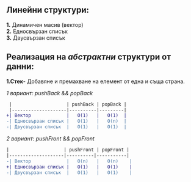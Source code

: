 ## Линейни структури:
**1.** Динамичен масив (вектор)  
**2.** Едносвързан списък  
**3.** Двусвързан списък  

## Реализация на *абстрактни* структури от данни:
**1.Стек**- Добавяне и премахване на елемент от една и съща страна.  
  
*1 вариант: pushBack && popBack*  
```diff
 |                    | pushBack | popBack |
 |--------------------|----------|---------|
+| Вектор             |   O(1)   |   O(1)  |
-| Едносвързан списък |   O(1)   |   O(n)  |
-| Двусвързан списък  |   O(1)   |   O(1)  |
  ```
  *2 вариант: pushFront && popFront*  
  ```diff
 |                    | pushFront | popFront |
 |--------------------|----------|-----------|
-| Вектор             |   O(n)   |   O(n)    |
+| Едносвързан списък |   O(1)   |   O(1)    |
-| Двусвързан списък  |   O(1)   |   O(1)    |
```
